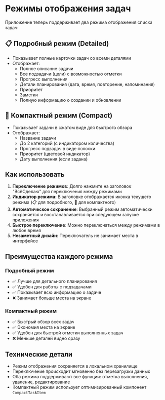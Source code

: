 # Режимы отображения задач

Приложение теперь поддерживает два режима отображения списка задач:

## 📋 Подробный режим (Detailed)
- Показывает полные карточки задач со всеми деталями
- Отображает:
  - Полное описание задачи
  - Все подзадачи (цели) с возможностью отметки
  - Прогресс выполнения
  - Детали планирования (дата, время, повторение, напоминания)
  - Приоритет
  - Заметки
  - Полную информацию о создании и обновлении

## 📝 Компактный режим (Compact)
- Показывает задачи в сжатом виде для быстрого обзора
- Отображает:
  - Название задачи
  - До 2 категорий (с индикатором количества)
  - Прогресс подзадач в виде полоски
  - Приоритет (цветовой индикатор)
  - Дату выполнения (если задана)

## Как использовать

1. **Переключение режимов**: Долго нажмите на заголовок "ВсёСделаю" для переключения между режимами
2. **Индикатор режима**: В заголовке отображается иконка текущего режима (📋 для подробного, 📝 для компактного)
3. **Автоматическое сохранение**: Выбранный режим автоматически сохраняется и восстанавливается при следующем запуске приложения
4. **Быстрое переключение**: Можно переключаться между режимами в любое время
5. **Незаметный дизайн**: Переключатель не занимает места в интерфейсе

## Преимущества каждого режима

### Подробный режим
- ✅ Лучше для детального планирования
- ✅ Удобен для работы с подзадачами
- ✅ Показывает всю информацию о задаче
- ❌ Занимает больше места на экране

### Компактный режим
- ✅ Быстрый обзор всех задач
- ✅ Экономия места на экране
- ✅ Удобен для быстрой отметки выполненных задач
- ❌ Меньше деталей видно сразу

## Технические детали

- Режим отображения сохраняется в локальном хранилище
- Переключение происходит мгновенно без перезагрузки данных
- Оба режима поддерживают все функции: отметка выполнения, удаление, редактирование
- Компактный режим использует оптимизированный компонент `CompactTaskItem`

